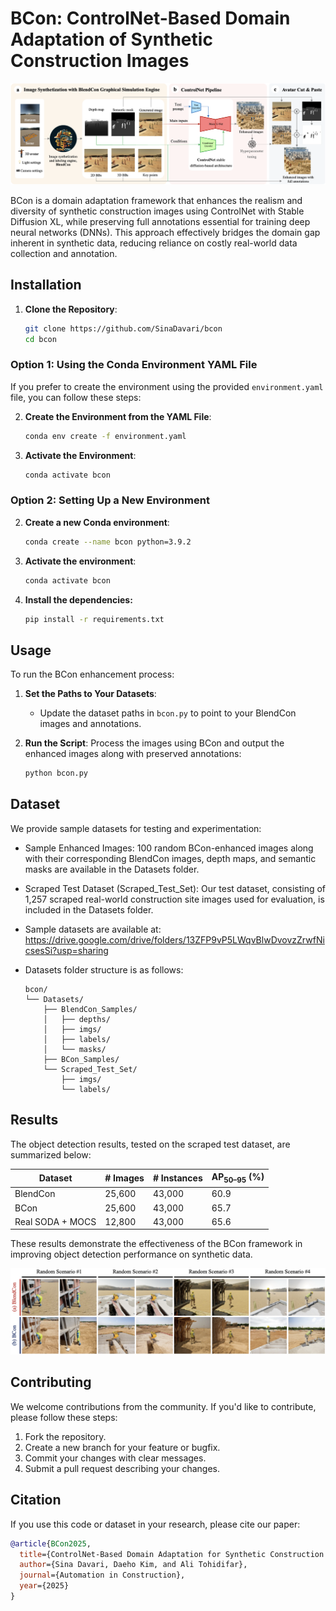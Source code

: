 # BCon: ControlNet-Based Domain Adaptation of Synthetic Construction Images
![Alt text for image 1](Media/BCon_pipeline.png)

BCon is a domain adaptation framework that enhances the realism and diversity of synthetic construction images using ControlNet with Stable Diffusion XL, while preserving full annotations essential for training deep neural networks (DNNs). This approach effectively bridges the domain gap inherent in synthetic data, reducing reliance on costly real-world data collection and annotation.

## Installation

1. **Clone the Repository**:
   ```sh
   git clone https://github.com/SinaDavari/bcon
   cd bcon

### Option 1: Using the Conda Environment YAML File
If you prefer to create the environment using the provided `environment.yaml` file, you can follow these steps:

2. **Create the Environment from the YAML File**:
   ```sh
   conda env create -f environment.yaml
   
3. **Activate the Environment**:
   ```sh
   conda activate bcon

### Option 2: Setting Up a New Environment

2. **Create a new Conda environment**:
   ```sh
   conda create --name bcon python=3.9.2
   
3. **Activate the environment**:

   ```sh
   conda activate bcon

4. **Install the dependencies:**
   ```sh
   pip install -r requirements.txt

## Usage
To run the BCon enhancement process:

1. **Set the Paths to Your Datasets**:

   * Update the dataset paths in `bcon.py` to point to your BlendCon images and annotations.
2. **Run the Script**:
   Process the images using BCon and output the enhanced images along with preserved annotations:
   ```sh
   python bcon.py

## Dataset
We provide sample datasets for testing and experimentation:

* Sample Enhanced Images: 100 random BCon-enhanced images along with their corresponding BlendCon images, depth maps, and semantic masks are available in the Datasets folder.

* Scraped Test Dataset (Scraped_Test_Set): Our test dataset, consisting of 1,257 scraped real-world construction site images used for evaluation, is included in the Datasets folder.

* Sample datasets are available at: https://drive.google.com/drive/folders/13ZFP9vP5LWqvBlwDvovzZrwfNicsesSi?usp=sharing 

* Datasets folder structure is as follows:
   ```
   bcon/
   └── Datasets/
       ├── BlendCon_Samples/
       │   ├── depths/
       │   ├── imgs/
       │   ├── labels/
       │   └── masks/
       ├── BCon_Samples/
       └── Scraped_Test_Set/
           ├── imgs/
           └── labels/

## Results
The object detection results, tested on the scraped test dataset, are summarized below:

<div align="center">
   
| Dataset            | # Images | # Instances | AP<sub>50–95</sub> (%) |
|--------------------|----------|-------------|------------------------|
| BlendCon           | 25,600   | 43,000      | 60.9                   |
| BCon               | 25,600   | 43,000      | 65.7                   |
| Real SODA + MOCS   | 12,800   | 43,000      | 65.6                   |

</div>

These results demonstrate the effectiveness of the BCon framework in improving object detection performance on synthetic data.

![Alt text for image 2](Media/visual_examples.png)

## Contributing
We welcome contributions from the community. If you'd like to contribute, please follow these steps:

1. Fork the repository.
2. Create a new branch for your feature or bugfix.
3. Commit your changes with clear messages.
4. Submit a pull request describing your changes.

## Citation
If you use this code or dataset in your research, please cite our paper:
```bibtex
@article{BCon2025,
  title={ControlNet-Based Domain Adaptation for Synthetic Construction Images via Graphical Simulation and Generative AI},
  author={Sina Davari, Daeho Kim, and Ali Tohidifar},
  journal={Automation in Construction},
  year={2025}
}
